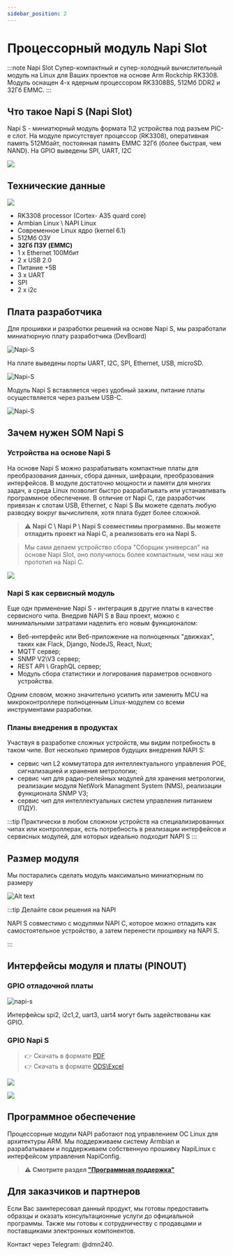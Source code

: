 ```yaml
---
sidebar_position: 2
---
```


# Процессорный модуль Napi Slot

:::note Napi Slot
Супер-компактный и супер-холодный вычислительный модуль на Linux для Ваших проектов на основе Arm Rockchip RK3308. Модуль оснащен 4-х ядерным процессором RK3308BS, 512Мб DDR2 и 32Гб EMMC.
:::

## Что такое Napi S (Napi Slot)

Napi S - миниатюрный модуль формата 1\2 устройства под разъем PIC-e слот.  На модуле присутствует процессор (RK3308), оперативная память 512Мбайт, постоянная память EMMC 32Гб (более быстрая, чем NAND). На GPIO выведены SPI, UART, I2C

![](napi-som/img/som-intro.jpg)


## Технические данные

![](napi-som/img/som-intro-2.jpg)

- RK3308 processor (Cortex- A35 quard core)
- Armbian Linux \ NAPI Linux
- Современное Linux ядро (kernel 6.1)
- 512Мб ОЗУ
- **32Гб ПЗУ (EMMC)**
- 1 х Ethernet 100Мбит
- 2 x USB 2.0
- Питание +5В
- 3 x UART
- SPI
- 2 x i2c

## Плата разработчика

Для прошивки и разработки решений на основе Napi S, мы разработали миниатюрную плату разработчика (DevBoard)

![Napi-S](img-napi-s/som-in-devb.jpg)

На плате выведены порты UART, I2C, SPI, Ethernet, USB, microSD.

![Napi-S](img-napi-s/napi-s-plate-1-new.jpg)

Модуль Napi S вставляется через удобный зажим, питание платы осуществляется через разъем USB-C.

![Napi-S](img-napi-s/napi-s-plate-2-new.jpg)


## Зачем нужен SOM Napi S

### Устройства на основе Napi S

На основе Napi S можно разрабатывать компактные платы для преобразования данных, сбора данных, шифрации, преобразования интерфейсов. В модуле достаточно мощности и памяти для многих задач, а среда Linux позволит быстро разрабатывать или устанавливать программное обеспечение. В отличие от Napi C, где разработчик привязан к слотам USB, Ethernet, с Napi S Вы можете сделать любую разводку вокруг вычислителя, хотя плата будет более сложной.

>:warning: **Napi C \ Napi P \ Napi S совместимы программно. Вы можете отладить проект на Napi C, а реализовать его на Napi S.**

>Мы сами делаем устройство сбора "Сборщик универсал" на основе Napi Slot, оно получилось более компактным, чем наш же прототип на Napi C.

![](napi-som/img/fcu-som-1.jpg)

### Napi S как сервисный модуль

Еще одн применение Napi S - интеграция в другие платы в качестве сервисного чипа. Внедрив NAPI S в Ваш проект, можно с минимальными затратами наделить его новым функционалом:

- Веб-интерфейс или Веб-приложение на полноценных "движках", таких как Flack, Django, NodeJS, React, Nuxt;
- MQTT сервер;
- SNMP V2\V3 сервер;
- REST API \ GraphQL сервер;
- Модуль сбора статистики и логирования параметров основного устройства.

Одним словом, можно значительно усилить или заменить MCU на микроконтроллере полноценным Linux-модулем со всеми инструментами разработки.

### Планы внедрения в продуктах

Участвуя в разработке сложных устройств, мы видим потребность в таком чипе. Вот несколько примеров будущих внедрения NAPI S:

- сервис чип L2 коммутатора для интеллектуального управления POE, сигнализацией и хранения метрологии;
- сервис чип для радио-релейных модулей для хранения метрологии, реализации модуля NetWork Managment System (NMS), реализации функционала SNMP V3;
- сервис чип для интеллектуальных систем управления питанием (ПДУ).

:::tip
Практически в любом сложном устройств на специализированных чипах или контроллерах, есть потребность в реализации интерфейсов и сервисных модулей, для которых идеально подходит NAPI S
:::

## Размер модуля

Мы постарались сделать модуль максимально миниатюрным по размеру

![Alt text](img-napi-s/napi-s-dim.jpg)

:::tip Делайте свои решения на NAPI

NAPI S совместимо с модулями NAPI C, которое можно отладить как самостоятельное устройство, а затем перенести прошивку на NAPI S.

:::

## Интерфейсы модуля и платы (PINOUT)

### GPIO отладочной платы

![napi-s](img-napi-s/napi-s-plate-pinout-new.jpg)

Интерфейсы spi2, i2c1,2, uart3, uart4 могут быть задействованы как GPIO.

### GPIO Napi S

>:point_right: Скачать в формате [PDF](napi-som/pdf-pinout/NapiSOM-rev02.pdf) \
>:point_right: Скачать в формате [ODS\Excel](napi-som/pdf-pinout/TableInterface_NapiSOM_rev0.2.ods)


![](napi-som/img-pinout/pinout-side1.jpg)

![](napi-som/img-pinout/pinout-side2.jpg)

## Программное обеспечение

Процессорные модули NAPI работают под управлением ОС Linux для архитектуры ARM. Мы поддерживаем систему Armbian и разрабатываем и поддерживаем собственную прошивку NapiLinux с интерфейсом управления NapiConfig.

>:warning: **Смотрите раздел ["Программная поддержка"](/software)**

## Для заказчиков и партнеров

Если Вас заинтересовал данный продукт, мы готовы предоставить образцы и оказать консультационные услуги до официальной программы. Также мы готовы к сотрудничеству с продавцами и поставщиками электронных компонентов.

Контакт через Telegram: @dmn240.
